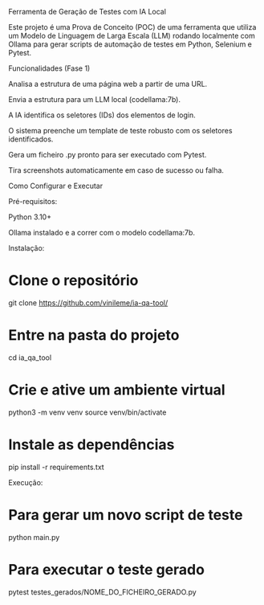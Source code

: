 Ferramenta de Geração de Testes com IA Local

Este projeto é uma Prova de Conceito (POC) de uma ferramenta que utiliza um Modelo de Linguagem de Larga Escala (LLM) rodando localmente com Ollama para gerar scripts de automação de testes em Python, Selenium e Pytest.

Funcionalidades (Fase 1)

Analisa a estrutura de uma página web a partir de uma URL.

Envia a estrutura para um LLM local (codellama:7b).

A IA identifica os seletores (IDs) dos elementos de login.

O sistema preenche um template de teste robusto com os seletores identificados.

Gera um ficheiro .py pronto para ser executado com Pytest.

Tira screenshots automaticamente em caso de sucesso ou falha.

Como Configurar e Executar

Pré-requisitos:

Python 3.10+

Ollama instalado e a correr com o modelo codellama:7b.

Instalação:

# Clone o repositório
git clone https://github.com/vinileme/ia-qa-tool/

# Entre na pasta do projeto
cd ia_qa_tool

# Crie e ative um ambiente virtual
python3 -m venv venv
source venv/bin/activate

# Instale as dependências
pip install -r requirements.txt


Execução:

# Para gerar um novo script de teste
python main.py

# Para executar o teste gerado
pytest testes_gerados/NOME_DO_FICHEIRO_GERADO.py
